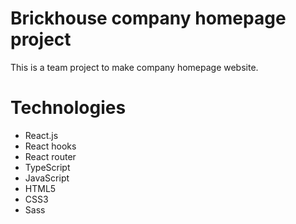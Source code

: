 # Brickhouse company homepage project
This is a team project to make company homepage website.

# Technologies
- React.js
- React hooks
- React router
- TypeScript
- JavaScript
- HTML5
- CSS3
- Sass